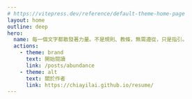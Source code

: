 ```yaml
---
# https://vitepress.dev/reference/default-theme-home-page
layout: home
outline: deep
hero:
  name: 每一個文字都散發著力量。不是規則、教條，無需遵從，只是指引。
  actions:
    - theme: brand
      text: 開始閱讀
      link: /posts/abundance
    - theme: alt
      text: 關於作者
      link: https://chiayilai.github.io/resume/
---
```

<RandomPost />